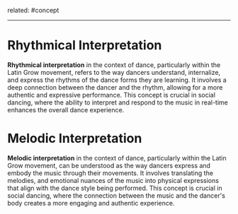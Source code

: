 related: #concept 

---
# Rhythmical Interpretation

**Rhythmical interpretation** in the context of dance, particularly within the Latin Grow movement, refers to the way dancers understand, internalize, and express the rhythms of the dance forms they are learning. It involves a deep connection between the dancer and the rhythm, allowing for a more authentic and expressive performance. This concept is crucial in social dancing, where the ability to interpret and respond to the music in real-time enhances the overall dance experience.

# Melodic Interpretation

**Melodic interpretation** in the context of dance, particularly within the Latin Grow movement, can be understood as the way dancers express and embody the music through their movements. It involves translating the melodies, and emotional nuances of the music into physical expressions that align with the dance style being performed. This concept is crucial in social dancing, where the connection between the music and the dancer's body creates a more engaging and authentic experience.


